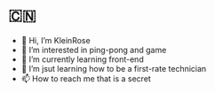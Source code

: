 # :cn:
- 👋 Hi, I’m KleinRose
- 👀 I’m interested in ping-pong and game
- 🌱 I’m currently learning front-end
- 💞️ I’m jsut learning how to be a first-rate technician
- 📫 How to reach me that is a secret

<!---
KleinRose/KleinRose is a ✨ special ✨ repository because its `README.md` (this file) appears on your GitHub profile.
You can click the Preview link to take a look at your changes.
--->
